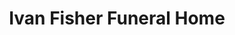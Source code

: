 ---
title: "Ivan Fisher Funeral Home"
url: /aylsham/ivan-fisher-funeral-home/
shop: Bestattungen
---